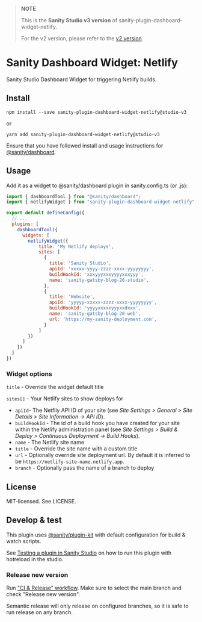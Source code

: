 > **NOTE**
>
> This is the **Sanity Studio v3 version** of sanity-plugin-dashboard-widget-netlify.
>
> For the v2 version, please refer to the [v2 version](https://github.com/sanity-io/sanity-plugin-dashboard-widget-netlify/tree/main).


# Sanity Dashboard Widget: Netlify

Sanity Studio Dashboard Widget for triggering Netlify builds.

## Install

```
npm install --save sanity-plugin-dashboard-widget-netlify@studio-v3
```

or

```
yarn add sanity-plugin-dashboard-widget-netlify@studio-v3
```

Ensure that you have followed install and usage instructions for [@sanity/dashboard](https://github.com/sanity-io/dashboard).

## Usage

Add it as a widget to @sanity/dashboard plugin in sanity.config.ts (or .js):

```js
import { dashboardTool } from "@sanity/dashboard";
import { netlifyWidget } from "sanity-plugin-dashboard-widget-netlify";

export default defineConfig({
  // ...
  plugins: [
    dashboardTool({
      widgets: [
        netlifyWidget({
            title: 'My Netlify deploys',
            sites: [
              {
                title: 'Sanity Studio',
                apiId: 'xxxxx-yyyy-zzzz-xxxx-yyyyyyyy',
                buildHookId: 'xxxyyyxxxyyyyxxxyyy',
                name: 'sanity-gatsby-blog-20-studio',
              },
              {
                title: 'Website',
                apiId: 'yyyyy-xxxxx-zzzz-xxxx-yyyyyyyy',
                buildHookId: 'yyyyxxxxxyyyxxdxxx',
                name: 'sanity-gatsby-blog-20-web',
                url: 'https://my-sanity-deployment.com',
              }
            ]
        })
      ]
    })
  ]
})
```

### Widget options
`title` - Override the widget default title

`sites[]` - Your Netlify sites to show deploys for
  - `apiId`- The Netfliy API ID of your site (see *Site Settings > General > Site Details >  Site Information -> API ID*).
  - `buildHookId` - The id of a build hook you have created for your site within the Netlify administration panel (see *Site Settings > Build & Deploy > Continuous Deployment -> Build Hooks*).
  - `name` - The Netlify site name
  - `title` - Override the site name with a custom title
  - `url` - Optionally override site deployment url. By default it is inferred to be `https://netlify-site-name.netlify.app`.
  - `branch` - Optionally pass the name of a branch to deploy

## License

MIT-licensed. See LICENSE.

## Develop & test

This plugin uses [@sanity/plugin-kit](https://github.com/sanity-io/plugin-kit)
with default configuration for build & watch scripts.

See [Testing a plugin in Sanity Studio](https://github.com/sanity-io/plugin-kit#testing-a-plugin-in-sanity-studio)
on how to run this plugin with hotreload in the studio.

### Release new version

Run ["CI & Release" workflow](https://github.com/sanity-io/sanity-plugin-dashboard-widget-netlify/actions/workflows/main.yml).
Make sure to select the main branch and check "Release new version".

Semantic release will only release on configured branches, so it is safe to run release on any branch.
